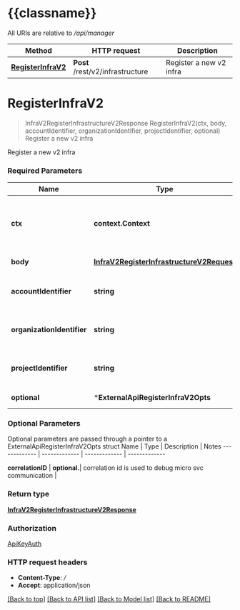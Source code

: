 # {{classname}}

All URIs are relative to */api/manager*

Method | HTTP request | Description
------------- | ------------- | -------------
[**RegisterInfraV2**](ExternalApi.md#RegisterInfraV2) | **Post** /rest/v2/infrastructure | Register a new v2 infra

# **RegisterInfraV2**
> InfraV2RegisterInfrastructureV2Response RegisterInfraV2(ctx, body, accountIdentifier, organizationIdentifier, projectIdentifier, optional)
Register a new v2 infra

Register a new v2 infra

### Required Parameters

Name | Type | Description  | Notes
------------- | ------------- | ------------- | -------------
 **ctx** | **context.Context** | context for authentication, logging, cancellation, deadlines, tracing, etc.
  **body** | [**InfraV2RegisterInfrastructureV2Request**](InfraV2RegisterInfrastructureV2Request.md)| Register Infra V2 | 
  **accountIdentifier** | **string**| account id that want to access the resource | 
  **organizationIdentifier** | **string**| organization id that want to access the resource | 
  **projectIdentifier** | **string**| project id that want to access the resource | 
 **optional** | ***ExternalApiRegisterInfraV2Opts** | optional parameters | nil if no parameters

### Optional Parameters
Optional parameters are passed through a pointer to a ExternalApiRegisterInfraV2Opts struct
Name | Type | Description  | Notes
------------- | ------------- | ------------- | -------------




 **correlationID** | **optional.**| correlation id is used to debug micro svc communication | 

### Return type

[**InfraV2RegisterInfrastructureV2Response**](infra_v2.RegisterInfrastructureV2Response.md)

### Authorization

[ApiKeyAuth](../README.md#ApiKeyAuth)

### HTTP request headers

 - **Content-Type**: */*
 - **Accept**: application/json

[[Back to top]](#) [[Back to API list]](../README.md#documentation-for-api-endpoints) [[Back to Model list]](../README.md#documentation-for-models) [[Back to README]](../README.md)

